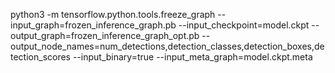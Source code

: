 python3 -m tensorflow.python.tools.freeze_graph --input_graph=frozen_inference_graph.pb --input_checkpoint=model.ckpt --output_graph=frozen_inference_graph_opt.pb --output_node_names=num_detections,detection_classes,detection_boxes,detection_scores --input_binary=true --input_meta_graph=model.ckpt.meta 
